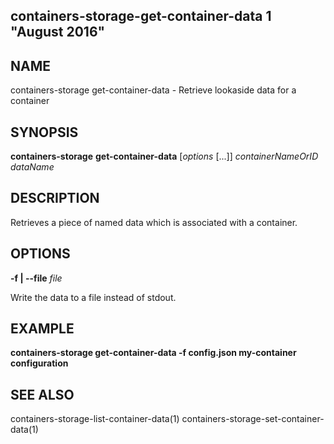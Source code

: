 ## containers-storage-get-container-data 1 "August 2016"

## NAME
containers-storage get-container-data - Retrieve lookaside data for a container

## SYNOPSIS
**containers-storage** **get-container-data** [*options* [...]] *containerNameOrID* *dataName*

## DESCRIPTION
Retrieves a piece of named data which is associated with a container.

## OPTIONS
**-f | --file** *file*

Write the data to a file instead of stdout.

## EXAMPLE
**containers-storage get-container-data -f config.json my-container configuration**

## SEE ALSO
containers-storage-list-container-data(1)
containers-storage-set-container-data(1)
